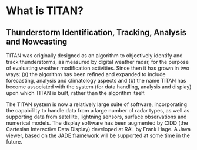 <?php include("../include/begin.php"); ?>
<?php include("./topics.php"); ?>

<!-- Begin main page content. -->
<div id="content">

<h1>What is TITAN?</h1>

<h2>Thunderstorm Identification, Tracking, Analysis and Nowcasting</h2>

<p>
TITAN was originally designed as an algorithm to objectively identify and track thunderstorms, as measured by digital weather radar, for the purpose of evaluating weather modification activities. Since then it has grown in two ways: (a) the algorithm has been refined and expanded to include forecasting, analysis and climatology aspects and (b) the name TITAN has become associated with the system (for data handling, analysis and display) upon which TITAN is built, rather than the algorithm itself.
</p>
 
<p>
The TITAN system is now a relatively large suite of software, incorporating the capabililty to handle data from a large number of radar types, as well as supporting data from satellite, lightning sensors, surface observations and numerical models. The display software has been augmented by CIDD (the Cartesian Interactive Data Display) developed at RAL by Frank Hage. A Java viewer, based on the <a href="http://www.ral.ucar.edu/projects/jade/">JADE framework</a> will be supported at some time in the future.
</p>

<!-- div#content :: End main page content. -->
</div>

<?php include("../include/end.php"); ?>


